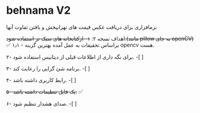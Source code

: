 # behnama V2
نرمافزاری برای دریافت عکس قیمت های تهرانپخش و یافتن تفاوت آنها

اهداف نسخه ۲:
~~۱- ازکتابخانه های سبک تر استفاده شود.(مانند pillow به جای openCV)~~   ✅
۱٫۱ - براساس تحقیقات به عمل آمده بهترین گزینه opencv هست.

۲- برای نگه داری از اطلاعات قبلی از دیتابیس استفاده شود.  -[ ] 

۳- برنامه شئ گرایی را رعابت کند.   -[ ] 

۴- رابط کاربری داشته باشد.   -[ ] 

~~۵- یک فایل تنظیمات داشته باشد.~~ ✅

۶- صدای هشدار تنظیم شود.  -[ ] 

